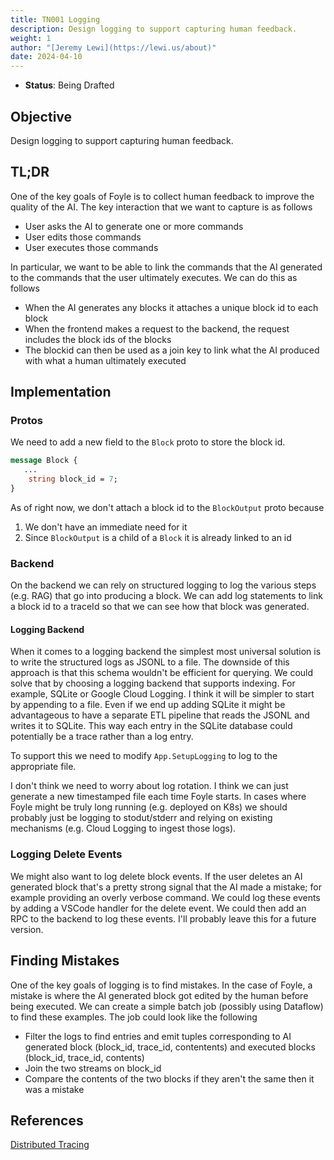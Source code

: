 ```yaml
---
title: TN001 Logging
description: Design logging to support capturing human feedback.
weight: 1
author: "[Jeremy Lewi](https://lewi.us/about)"
date: 2024-04-10
---
```


* **Status**: Being Drafted

## Objective

Design logging to support capturing human feedback.

## TL;DR

One of the key goals of Foyle is to collect human feedback to improve the quality of the AI.
The key interaction that we want to capture is as follows

* User asks the AI to generate one or more commands
* User edits those commands
* User executes those commands

In particular, we want to be able to link the commands that the AI generated to the commands that the user ultimately
executes. We can do this as follows

* When the AI generates any blocks it attaches a unique block id to each block
* When the frontend makes a request to the backend, the request includes the block ids of the blocks
* The blockid can then be used as a join key to link what the AI produced with what a human ultimately executed

## Implementation

### Protos

We need to add a new field to the `Block` proto to store the block id.

```proto
message Block {
   ...
    string block_id = 7;
}
```

As of right now, we don't attach a block id to the `BlockOutput` proto because

1. We don't have an immediate need for it
2. Since `BlockOutput` is a child of a `Block` it is already linked to an id

### Backend

On the backend we can rely on structured logging to log the various steps (e.g. RAG) that go into producing a block.
We can add log statements to link a block id to a traceId so that we can see how that block was generated.

#### Logging Backend

When it comes to a logging backend the simplest most universal solution is to write the structured logs as JSONL to a 
file. The downside of this approach is that this schema wouldn't be efficient for querying. We could solve that by
choosing a logging backend that supports indexing. For example, SQLite or Google Cloud Logging. I think it will
be simpler to start by appending to a file. Even if we end up adding SQLite it might be advantageous to have a separate
ETL pipeline that reads the JSONL and writes it to SQLite. This way each entry in the SQLite database could potentially
be a trace rather than a log entry.

To support this we need to modify `App.SetupLogging` to log to the appropriate file.

I don't think we need to worry about log rotation. I think we can just generate a new timestamped file each time Foyle
starts. In cases where Foyle might be truly long running (e.g. deployed on K8s) we should probably just be logging
to stodut/stderr and relying on existing mechanisms (e.g. Cloud Logging to ingest those logs).

### Logging Delete Events

We might also want to log delete block events. If the user deletes an AI generated block that's a pretty strong signal
that the AI made a mistake; for example providing an overly verbose command. We could log these events by adding
a VSCode handler for the delete event. We could then add an RPC to the backend to log these events. I'll probably
leave this for a future version.

## Finding Mistakes

One of the key goals of logging is to find mistakes. In the case of Foyle, a mistake is where the AI generated block
got edited by the human before being executed. We can create a simple batch job (possibly using Dataflow) to find
these examples. The job could look like the following

* Filter the logs to find entries and emit tuples corresponding to AI generated block (block_id, trace_id, contentents)
  and executed blocks (block_id, trace_id, contents)
* Join the two streams on block_id
* Compare the contents of the two blocks if they aren't the same then it was a mistake 

## References

[Distributed Tracing](https://docs.honeycomb.io/get-started/basics/observability/concepts/distributed-tracing/)


